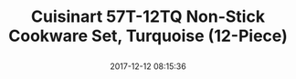 ---
title: > #shorten me
  Cuisinart 57T-12TQ Non-Stick Cookware Set, Turquoise (12-Piece)
name: >
  Cuisinart 57T-12TQ Non-Stick Cookware Set, Turquoise (12-Piece)
date: "2017-12-12 08:15:36"
buy_now: "https://www.amazon.com/Cuisinart-57T-12TQ-Non-Stick-Cookware-Turquoise/dp/B0742DKFXX?SubscriptionId=AKIAIA5RBQIWQVTCUEUQ&tag=coldcutdeals-20&linkCode=xm2&camp=2025&creative=165953&creativeASIN=B0742DKFXX"
description_markdown: >-

  - Premium Non-Stick Interior.  Highly durable nonstick cooking surface for lasting food release so that less oil or butter are needed for healthier cooking and easy cleaning.

  - Unsurpassed Heat Distribution.  Aluminum heats quickly and cooks at an even temperature, eliminating hot spots.

  - Cuisinart Easy Grip Silicone Handles.  Handles are designed to provide a secure and comfortable grip.  Riveted stick handles stay cool on the stovetop.

  - Tempered Glass Covers.  Glass covers allow you to view results while cooking.  Tightfitting lids seal in flavors and nutrients.


tweet_id_str: "940495335759269888"
price: "$300.00"
list_price: "$300.00"
deal_price: "$89.99"
you_save: "$210.01 (70%)"
asin: "B0742DKFXX"
image: "https://images-na.ssl-images-amazon.com/images/I/41rHixV9OLL.jpg"
---